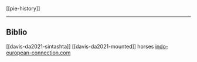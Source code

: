 [[pie-history]]

---


## Biblio
[[davis-da2021-sintashta]]
[[davis-da2021-mounted]] horses
[indo-european-connection.com ](https://www.indo-european-connection.com/science/sintashta-culture)